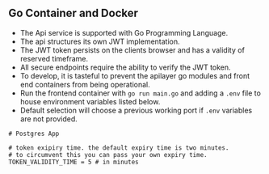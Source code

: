 ## Go Container and Docker

- The Api service is supported with Go Programming Language.
- The api structures its own JWT implementation.
- The JWT token persists on the clients browser and has a validity of reserved timeframe.
- All secure endpoints require the ability to verify the JWT token.
- To develop, it is tasteful to prevent the apilayer go modules and front end containers from being operational.
- Run the frontend container with `go run main.go` and adding a `.env` file to house environment variables listed below.
- Default selection will choose a previous working port if `.env` variables are not provided.

```
# Postgres App

# token exipiry time. the default expiry time is two minutes.
# to circumvent this you can pass your own expiry time.
TOKEN_VALIDITY_TIME = 5 # in minutes

```
